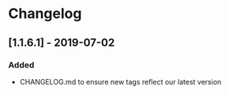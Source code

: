# Changelog

## [1.1.6.1] - 2019-07-02
### Added
- CHANGELOG.md to ensure new tags reflect our latest version
